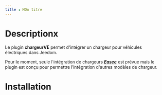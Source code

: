 ```yaml
---
title : MOn titre
---
```

# Descriptionx

Le plugin **chargeurVE** permet d'intégrer un chargeur pour véhicules électriques dans Jeedom.

Pour le moment, seule l'intégration de chargeurs ***[Easee](http://easee.com)*** est prévue mais le plugin est conçu pour permettre l'intégration d'autres modèles de chargeur.

# Installation
